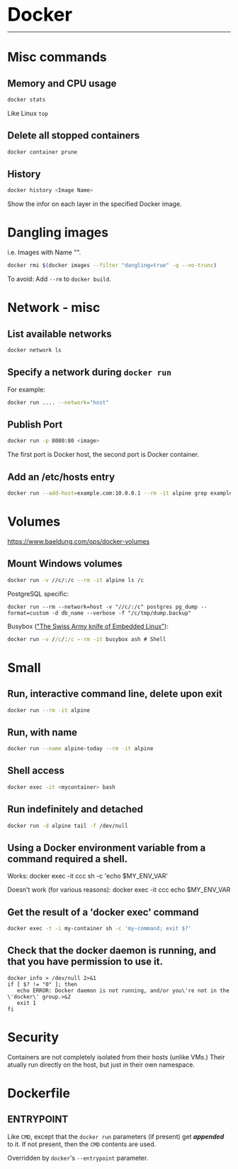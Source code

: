 **<span style="font-size:3em;color:black">Docker</span>**
***

# Misc commands

## Memory and CPU usage
```bash
docker stats
```
Like Linux ```top```

## Delete all stopped containers
```bash
docker container prune
```

## History
```bash
docker history <Image Name>
```
Show the infor on each layer in the specified Docker image.

# Dangling images

i.e. Images with Name "<none>".

```bash
docker rmi $(docker images --filter "dangling=true" -q --no-trunc)
```

To avoid: Add `--rm` to `docker build`.

# Network - misc

## List available networks
```bash
docker network ls
```

## Specify a network during ```docker run```
For example:
```bash
docker run .... --network="host"
```

## Publish Port
```bash
docker run -p 8080:80 <image>
```
The first port is Docker host, the second port is Docker container.

## Add an /etc/hosts entry
```bash
docker run --add-host=example.com:10.0.0.1 --rm -it alpine grep example.com /etc/hosts
```

# Volumes
https://www.baeldung.com/ops/docker-volumes

## Mount Windows volumes
```bash
docker run -v //c/:/c --rm -it alpine ls /c
```
PostgreSQL specific:
```
docker run --rm --network=host -v "//c/:/c" postgres pg_dump --format=custom -d db_name --verbose -f "/c/tmp/dump.backup"
```
Busybox (["The Swiss Army knife of Embedded Linux"](https://en.wikipedia.org/wiki/BusyBox)):
```cmd
docker run -v //c/:/c --rm -it busybox ash # Shell
```

# Small

## Run, interactive command line, delete upon exit
```bash
docker run --rm -it alpine
```

## Run, with name
```bash
docker run --name alpine-today --rm -it alpine
```

## Shell access
```bash
docker exec -it <mycontainer> bash
```

## Run indefinitely and detached
```bash
docker run -d alpine tail -f /dev/null
```


## Using a Docker environment variable from a command required a shell.

   Works: docker exec -it ccc sh -c 'echo $MY_ENV_VAR'
   
   Doesn't work (for various reasons): docker exec -it ccc echo $MY_ENV_VAR
   
## Get the result of a 'docker exec' command
```bash
docker exec -t -i my-container sh -c 'my-command; exit $?'
```

## Check that the docker daemon is running, and that you have permission to use it.
```
docker info > /dev/null 2>&1
if [ $? != "0" ]; then
   echo ERROR: Docker daemon is not running, and/or you\'re not in the \'docker\' group.>&2
   exit 1
fi
```

# Security

Containers are not completely isolated from their hosts (unlike VMs.)  Their atually run directly on the host, but just in their own namespace.  

# Dockerfile

## ENTRYPOINT

Like ```CMD```, except that the ```docker run``` parameters (if present) get ***appended*** to it.  If not present, then the ```CMD``` contents are used.

Overridden by ```docker```'s ```--entrypoint``` parameter.

